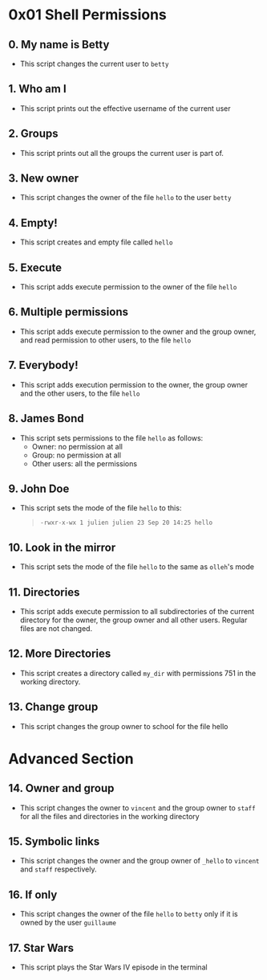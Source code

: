 # 0x01 Shell Permissions

## 0. My name is Betty

- This script changes the current user to `betty`

## 1. Who am I

- This script prints out the effective username of the current user

## 2. Groups

- This script prints out all the groups the current user is part of.

## 3. New owner

- This script changes the owner of the file `hello` to the user `betty`

## 4. Empty!

- This script creates and empty file called `hello`

## 5. Execute

- This script adds execute permission to the owner of the file `hello`

## 6. Multiple permissions

- This script adds execute permission to the owner and the group owner, and read permission to other users, to the file `hello`

## 7. Everybody!

- This script adds execution permission to the owner, the group owner and the other users, to the file `hello`

## 8. James Bond

- This script sets permissions to the file `hello` as follows:
	- Owner: no permission at all
	- Group: no permission at all
	- Other users: all the permissions

## 9. John Doe

- This script sets the mode of the file `hello` to this:
	> `-rwxr-x-wx 1 julien julien 23 Sep 20 14:25 hello`

## 10. Look in the mirror

- This script sets the mode of the file `hello` to the same as ``olleh``'s mode

## 11. Directories

- This script adds execute permission to all subdirectories of the current directory for the owner, the group owner and all other users. Regular files are not changed.

## 12. More Directories

- This script creates a directory called `my_dir` with permissions 751 in the working directory.


## 13. Change group

- This script changes the group owner to school for the file hello


# Advanced Section

## 14. Owner and group

- This script changes the owner to `vincent` and the group owner to `staff` for all the files and directories in the working directory


## 15. Symbolic links

- This script changes the owner and the group owner of `_hello` to `vincent` and `staff` respectively.


## 16. If only

- This script changes the owner of the file `hello` to `betty` only if it is owned by the user `guillaume`

## 17. Star Wars

- This script plays the Star Wars IV episode in the terminal

